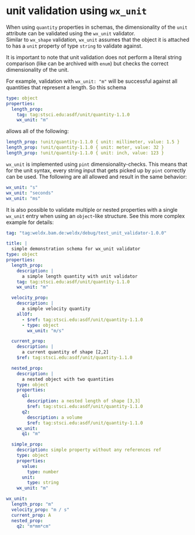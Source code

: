 # unit validation using `wx_unit`

When using `quantity` properties in schemas, the dimensionality of the `unit` attribute can be validated using
the `wx_unit` validator.\
Similar to `wx_shape` validation, `wx_unit` assumes that the object it is attached to has a `unit` property of
type `string` to validate against.

It is important to note that unit validation does not perform a literal string comparison (like can be archived
with `enum`) but checks the correct dimensionality of the unit.

For example, validation with `wx_unit: "m"` will be successful against all quantities that represent a length. So this
schema

```yaml
type: object
properties:
  length_prop:
    tag: tag:stsci.edu:asdf/unit/quantity-1.1.0
    wx_unit: "m"
```

allows all of the following:

```yaml
length_prop: !unit/quantity-1.1.0 { unit: millimeter, value: 1.5 }
length_prop: !unit/quantity-1.1.0 { unit: meter, value: 32 }
length_prop: !unit/quantity-1.1.0 { unit: inch, value: 123 }
```

`wx_unit` is implemented using `pint` dimensionality-checks. This means that for the unit syntax, every string input
that gets picked up by `pint` correctly can be used. The following are all allowed and result in the same behavior:

```yaml
wx_unit: "s"
wx_unit: "seconds"
wx_unit: "ms"
```

It is also possible to validate multiple or nested properties with a single `wx_unit` entry when using an `object`-like
structure. See this more complex example for details:

```yaml
tag: "tag:weldx.bam.de:weldx/debug/test_unit_validator-1.0.0"

title: |
  simple demonstration schema for wx_unit validator
type: object
properties:
  length_prop:
    description: |
      a simple length quantity with unit validator
    tag: tag:stsci.edu:asdf/unit/quantity-1.1.0
    wx_unit: "m"

  velocity_prop:
    description: |
      a simple velocity quantity
    allOf:
      - $ref: tag:stsci.edu:asdf/unit/quantity-1.1.0
      - type: object
        wx_unit: "m/s"

  current_prop:
    description: |
      a current quantity of shape [2,2]
    $ref: tag:stsci.edu:asdf/unit/quantity-1.1.0

  nested_prop:
    description: |
      a nested object with two quantities
    type: object
    properties:
      q1:
        description: a nested length of shape [3,3]
        $ref: tag:stsci.edu:asdf/unit/quantity-1.1.0
      q2:
        description: a volume
        $ref: tag:stsci.edu:asdf/unit/quantity-1.1.0
    wx_unit:
      q1: "m"

  simple_prop:
    description: simple property without any references ref
    type: object
    properties:
      value:
        type: number
      unit:
        type: string
    wx_unit: "m"

wx_unit:
  length_prop: "m"
  velocity_prop: "m / s"
  current_prop: A
  nested_prop:
    q2: "m*mm*cm"
```